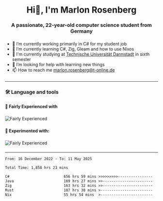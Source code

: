 <h1 align="center">Hi👋, I'm Marlon Rosenberg</h1>

###

<h3 align="center">A passionate, 22-year-old computer science student from Germany</h3>

###

<ul align="left">
  <li> 🔭 I’m currently working primarily in C# for my student job</li>  
  <li>🌱 I’m currently learning C#, Zig, Gleam and how to use Nixos</li>    
  <li>🏫 I'm currently studying at <a href="https://www.tu-darmstadt.de/">Technische Universität Darmstadt</a> in sixth semester</li>    
  <li>🤝 I’m looking for help with learning new things</li>    
  <li>📫 How to reach me <a href="mailto:marlon.rosenberg@t-online.de">marlon.rosenberg@t-online.de</a></li>
</ul>

###

---

###

<h3 align="left">🛠 Language and tools</h3>

###

<h4 align="left">🔧 Fairly Experienced with</h4>

###

![Fairly Experienced](https://go-skill-icons.vercel.app/api/icons?i=cs,dotnet,zig,neovim,rider,git,gleam,linux,java,rust)

###

<h4 align="left">🧪 Experimented with:</h4>

###

![Fairly Experienced](https://go-skill-icons.vercel.app/api/icons?i=aws,docker,lua,postgres,py,blazor,sqlite,ts,tailwind,scala,bootstrap,angular,unity,flutter)

###

---

<!--START_SECTION:waka-->

```txt
From: 16 December 2022 - To: 11 May 2025

Total Time: 1,858 hrs 23 mins

C#                         656 hrs 59 mins >>>>>>>>>----------------   35.35 %
Java                       169 hrs 27 mins >>-----------------------   09.12 %
Zig                        163 hrs 32 mins >>-----------------------   08.80 %
Rust                       107 hrs 38 mins >------------------------   05.79 %
Nix                        55 hrs 54 mins  >------------------------   03.01 %
```

<!--END_SECTION:waka-->

